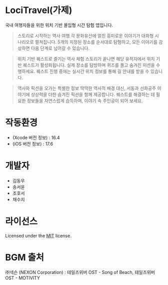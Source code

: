 # LociTravel(가제)
 국내 여행자들을 위한  위치 기반 몰입형 시간 탐험 앱입니다.


> 스토리로 시작하는 역사 여행
각 문화유산에 얽힌 흥미로운 이야기가 대화형 시나리오로 펼쳐집니다. 5개의 지정된 장소를 순서대로 탐험하고, 모든 이야기를 감상하면 다음 단계로 넘어갈 수 있습니다.

> 위치 기반 퀘스트로 즐기는 역사 체험
스토리가 끝나면 해당 유적지에서 위치 기반 퀘스트가 활성화됩니다. 실제 장소를 탐방하며 퀴즈를 풀고 숨겨진 미션을 수행하세요. 퀘스트 진행 중에는 실시간 위치 정보를 통해 길 안내를 받을 수 있습니다.

> 역사와 픽션을 오가는 특별한 정보
딱딱한 역사적 배경 대신, 서동과 선화공주 이야기에 상상력을 더한 숨겨진 픽션을 함께 제공합니다. 퀘스트를 해결하는 데 필요한 정보들을 자연스럽게 습득하며, 이야기 속 주인공이 되어 보세요.

# 작동환경
- (Xcode 버전 정보) : 16.4
- (iOS 버전 정보) : 17.6

# 개발자
- 김동우 
- 송서윤
- 조호서
- 채수지


# 라이선스
Licensed under the [MIT](LICENSE) license.

# BGM 출처
㈜넥슨 (NEXON Corporation) : 
테일즈위버 OST - Song of Beach, 
테일즈위버 OST - MOTIVITY
